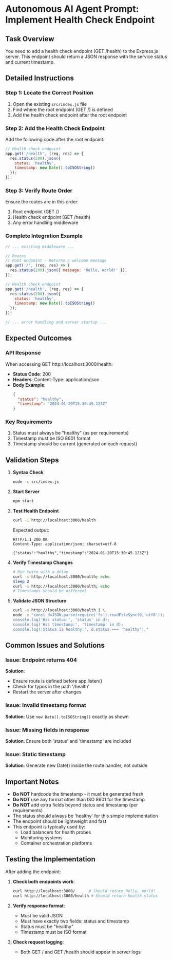 # Autonomous AI Agent Prompt: Implement Health Check Endpoint

## Task Overview
You need to add a health check endpoint (GET /health) to the Express.js server. This endpoint should return a JSON response with the service status and current timestamp.

## Detailed Instructions

### Step 1: Locate the Correct Position
1. Open the existing `src/index.js` file
2. Find where the root endpoint (GET /) is defined
3. Add the health check endpoint after the root endpoint

### Step 2: Add the Health Check Endpoint
Add the following code after the root endpoint:
```javascript
// Health check endpoint
app.get('/health', (req, res) => {
  res.status(200).json({
    status: 'healthy',
    timestamp: new Date().toISOString()
  });
});
```

### Step 3: Verify Route Order
Ensure the routes are in this order:
1. Root endpoint (GET /)
2. Health check endpoint (GET /health)
3. Any error handling middleware

### Complete Integration Example
```javascript
// ... existing middleware ...

// Routes
// Root endpoint - Returns a welcome message
app.get('/', (req, res) => {
  res.status(200).json({ message: 'Hello, World!' });
});

// Health check endpoint
app.get('/health', (req, res) => {
  res.status(200).json({
    status: 'healthy',
    timestamp: new Date().toISOString()
  });
});

// ... error handling and server startup ...
```

## Expected Outcomes

### API Response
When accessing GET http://localhost:3000/health:
- **Status Code**: 200
- **Headers**: Content-Type: application/json
- **Body Example**: 
  ```json
  {
    "status": "healthy",
    "timestamp": "2024-01-20T15:30:45.123Z"
  }
  ```

### Key Requirements
1. Status must always be "healthy" (as per requirements)
2. Timestamp must be ISO 8601 format
3. Timestamp should be current (generated on each request)

## Validation Steps

1. **Syntax Check**
   ```bash
   node -c src/index.js
   ```

2. **Start Server**
   ```bash
   npm start
   ```

3. **Test Health Endpoint**
   ```bash
   curl -i http://localhost:3000/health
   ```
   
   Expected output:
   ```
   HTTP/1.1 200 OK
   Content-Type: application/json; charset=utf-8
   
   {"status":"healthy","timestamp":"2024-01-20T15:30:45.123Z"}
   ```

4. **Verify Timestamp Changes**
   ```bash
   # Run twice with a delay
   curl -s http://localhost:3000/health; echo
   sleep 2
   curl -s http://localhost:3000/health; echo
   # Timestamps should be different
   ```

5. **Validate JSON Structure**
   ```bash
   curl -s http://localhost:3000/health | \
   node -e "const d=JSON.parse(require('fs').readFileSync(0,'utf8'));
   console.log('Has status:', 'status' in d);
   console.log('Has timestamp:', 'timestamp' in d);
   console.log('Status is healthy:', d.status === 'healthy');"
   ```

## Common Issues and Solutions

### Issue: Endpoint returns 404
**Solution**: 
- Ensure route is defined before app.listen()
- Check for typos in the path '/health'
- Restart the server after changes

### Issue: Invalid timestamp format
**Solution**: Use `new Date().toISOString()` exactly as shown

### Issue: Missing fields in response
**Solution**: Ensure both 'status' and 'timestamp' are included

### Issue: Static timestamp
**Solution**: Generate new Date() inside the route handler, not outside

## Important Notes

- **Do NOT** hardcode the timestamp - it must be generated fresh
- **Do NOT** use any format other than ISO 8601 for the timestamp
- **Do NOT** add extra fields beyond status and timestamp (per requirements)
- The status should always be 'healthy' for this simple implementation
- The endpoint should be lightweight and fast
- This endpoint is typically used by:
  - Load balancers for health probes
  - Monitoring systems
  - Container orchestration platforms

## Testing the Implementation

After adding the endpoint:

1. **Check both endpoints work**:
   ```bash
   curl http://localhost:3000/      # Should return Hello, World!
   curl http://localhost:3000/health # Should return health status
   ```

2. **Verify response format**:
   - Must be valid JSON
   - Must have exactly two fields: status and timestamp
   - Status must be "healthy"
   - Timestamp must be ISO format

3. **Check request logging**:
   - Both GET / and GET /health should appear in server logs